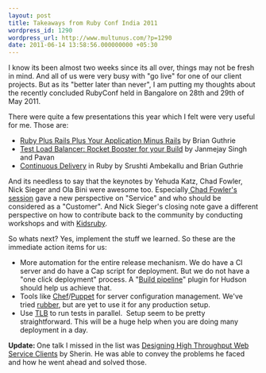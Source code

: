 ```yaml
---
layout: post
title: Takeaways from Ruby Conf India 2011
wordpress_id: 1290
wordpress_url: http://www.multunus.com/?p=1290
date: 2011-06-14 13:58:56.000000000 +05:30
---
```

I know its been almost two weeks since its all over, things may not be fresh in mind. And all of us were very busy with "go live" for one of our client projects. But as its "better later than never", I am putting my thoughts about the recently concluded RubyConf held in Bangalore on 28th and 29th of May 2011.

There were quite a few presentations this year which I felt were very useful for me. Those are:
<ul>
	<li><a href="http://rubyconfindia.org/2011/presentations/brianGuthrie-RubyPlusRailsPlusAppMinusRails.key" target="_blank">Ruby Plus Rails Plus Your Application Minus Rails</a> by Brian Guthrie</li>
	<li><a href="http://rubyconfindia.org/2011/presentations/janmejay-TLB-rocketBoosterForYourBuild.pdf" target="_blank">Test Load Balancer: Rocket Booster for your Build</a> by Janmejay Singh and Pavan</li>
	<li><a href="http://rubyconfindia.org/2011/presentations/brianGuthrie-ContinuousDelivery.key" target="_blank">Continuous Delivery</a> in Ruby by Srushti Ambekallu and Brian Guthrie</li>
</ul>
And its needless to say that the keynotes by Yehuda Katz, Chad Fowler, Nick Sieger and Ola Bini were awesome too. Especially<a href="http://rubyconfindia.org/2011/presentations/chadFowler-service.key" target="_blank"> Chad Fowler's session</a> gave a new perspective on "Service" and who should be considered as a "Customer". And Nick Sieger's closing note gave a different perspective on how to contribute back to the community by conducting workshops and with <a href="http://kidsruby.com/" target="_blank">Kidsruby</a>.

So whats next? Yes, implement the stuff we learned. So these are the immediate action items for us:
<ul>
	<li>More automation for the entire release mechanism. We do have a CI server and do have a Cap script for deployment. But we do not have a "one click deployment" process. A "<a href="http://www.google.com/url?sa=D&amp;q=http://code.google.com/p/build-pipeline-plugin/">Build pipeline</a>" plugin for Hudson should help us achieve that.</li>
	<li>Tools like <a href="http://wiki.opscode.com/display/chef/Home">Chef</a>/<a href="http://www.puppetlabs.com/puppet/introduction/">Puppet</a> for server configuration management. We've tried <a href="https://github.com/wr0ngway/rubber/wiki">rubber</a>, but are yet to use it for any production setup.</li>
	<li>Use <a href="http://test-load-balancer.github.com/">TLB</a> to run tests in parallel.  Setup seem to be pretty straightforward. This will be a huge help when you are doing many deployment in a day.</li>
</ul>
<strong>Update: </strong>One talk I missed in the list was <a href="http://rubyconfindia.org/2011/presentations/sherinC-DesigningHighThroughputWebServiceClients.key">Designing High Throughput Web Service Clients</a> by Sherin. He was able to convey the problems he faced and how he went ahead and solved those.
